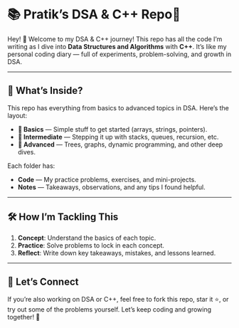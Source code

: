 

# 📚 Pratik’s DSA & C++ Repo🚀

Hey! 👋 Welcome to my DSA & C++ journey! This repo has all the code I’m writing as I dive into **Data Structures and Algorithms** with **C++**. It’s like my personal coding diary — full of experiments, problem-solving, and growth in DSA.

---

## 🌟 What’s Inside?

This repo has everything from basics to advanced topics in DSA. Here’s the layout:

- **📁 Basics** — Simple stuff to get started (arrays, strings, pointers).
- **📁 Intermediate** — Stepping it up with stacks, queues, recursion, etc.
- **📁 Advanced** — Trees, graphs, dynamic programming, and other deep dives.

Each folder has:

- **Code** — My practice problems, exercises, and mini-projects.
- **Notes** — Takeaways, observations, and any tips I found helpful.

---

## 🛠️ How I’m Tackling This

1. **Concept**: Understand the basics of each topic.
2. **Practice**: Solve problems to lock in each concept.
3. **Reflect**: Write down key takeaways, mistakes, and lessons learned.

---

## 🎉 Let’s Connect

If you’re also working on DSA or C++, feel free to fork this repo, star it ⭐️, or try out some of the problems yourself. Let’s keep coding and growing together! 🚀
